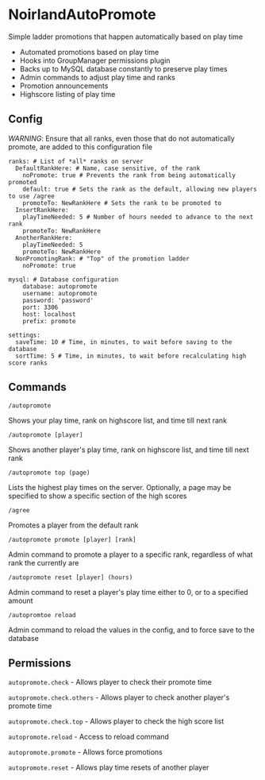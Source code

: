 # NoirlandAutoPromote #

Simple ladder promotions that happen automatically based on play time

* Automated promotions based on play time
* Hooks into GroupManager permissions plugin
* Backs up to MySQL database constantly to preserve play times
* Admin commands to adjust play time and ranks
* Promotion announcements
* Highscore listing of play time

## Config ##

*WARNING*: Ensure that all ranks, even those that do not automatically promote, are added to this configuration file

```
ranks: # List of *all* ranks on server
  DefaultRankHere: # Name, case sensitive, of the rank
    noPromote: true # Prevents the rank from being automatically promoted
    default: true # Sets the rank as the default, allowing new players to use /agree
    promoteTo: NewRankHere # Sets the rank to be promoted to
  InsertRankHere:
    playTimeNeeded: 5 # Number of hours needed to advance to the next rank
    promoteTo: NewRankHere
  AnotherRankHere:
    playTimeNeeded: 5
    promoteTo: NewRankHere
  NonPromotingRank: # "Top" of the promotion ladder
    noPromote: true

mysql: # Database configuration
    database: autopromote
    username: autopromote
    password: 'password'
    port: 3306
    host: localhost
    prefix: promote

settings:
  saveTime: 10 # Time, in minutes, to wait before saving to the database
  sortTime: 5 # Time, in minutes, to wait before recalculating high score ranks
```

## Commands ##

`/autopromote`

Shows your play time, rank on highscore list, and time till next rank

`/autopromote [player]`

Shows another player's play time, rank on highscore list, and time till next rank

`/autopromote top (page)`

Lists the highest play times on the server. Optionally, a page may be specified to show a specific section of the high scores

`/agree`

Promotes a player from the default rank

`/autopromote promote [player] [rank]`

Admin command to promote a player to a specific rank, regardless of what rank the currently are

`/autopromote reset [player] (hours)`

Admin command to reset a player's play time either to 0, or to a specified amount

`/autopromtoe reload`

Admin command to reload the values in the config, and to force save to the database

## Permissions ##

`autopromote.check` - Allows player to check their promote time

`autopromote.check.others` - Allows player to check another player's promote time

`autopromote.check.top` - Allows player to check the high score list

`autopromote.reload` - Access to reload command

`autopromote.promote` - Allows force promotions

`autopromote.reset` - Allows play time resets of another player